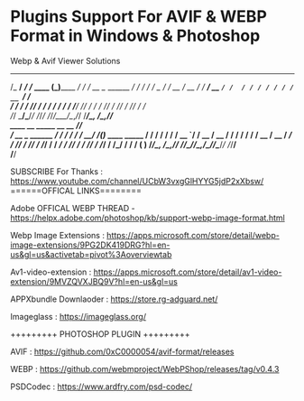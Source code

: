 # Plugins Support For AVIF & WEBP Format in Windows & Photoshop
Webp &amp; Avif Viewer Solutions

  ______          __          _            __   ____              __ 
 /_  __/__  _____/ /_  ____  (_)________ _/ /  / __ \__  ______ _/ / 
  / / / _ \/ ___/ __ \/ __ \/ / ___/ __ `/ /  / / / / / / / __ `/ /  
 / / /  __/ /__/ / / / / / / / /__/ /_/ / /  / /_/ / /_/ / /_/ / /   
/_/  \___/\___/_/ /_/_/ /_/_/\___/\__,_/_/  /_____/\__, /\__,_/_/    
    ____              __   _____       __      __ /____/             
   / __ \__  ______ _/ /  / ___/____  / /_  __/ /_(_)___  ____  _____
  / / / / / / / __ `/ /   \__ \/ __ \/ / / / / __/ / __ \/ __ \/ ___/
 / /_/ / /_/ / /_/ / /   ___/ / /_/ / / /_/ / /_/ / /_/ / / / (__  ) 
/_____/\__, /\__,_/_/   /____/\____/_/\__,_/\__/_/\____/_/ /_/____/  
      /____/                                                         

SUBSCRIBE For Thanks : https://www.youtube.com/channel/UCbW3vxgGlHYYG5jdP2xXbsw/
======OFFICAL LINKS========

Adobe OFFICAL WEBP THREAD - https://helpx.adobe.com/photoshop/kb/support-webp-image-format.html

Webp Image Extensions : https://apps.microsoft.com/store/detail/webp-image-extensions/9PG2DK419DRG?hl=en-us&gl=us&activetab=pivot%3Aoverviewtab

Av1-video-extension : https://apps.microsoft.com/store/detail/av1-video-extension/9MVZQVXJBQ9V?hl=en-us&gl=us

APPXbundle Downlaoder : https://store.rg-adguard.net/

Imageglass : https://imageglass.org/

+++++++++ PHOTOSHOP PLUGIN +++++++++

AVIF : https://github.com/0xC0000054/avif-format/releases

WEBP : https://github.com/webmproject/WebPShop/releases/tag/v0.4.3

PSDCodec : https://www.ardfry.com/psd-codec/ 
